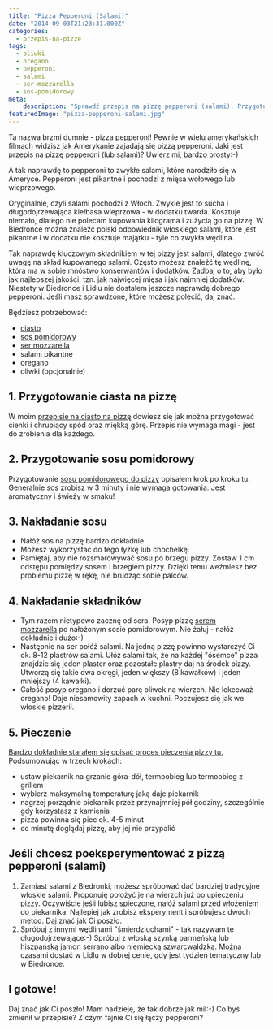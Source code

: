 ```yaml
---
title: "Pizza Pepperoni (Salami)"
date: "2014-09-03T21:23:31.000Z"
categories: 
  - przepis-na-pizze
tags: 
  - oliwki
  - oregano
  - pepperoni
  - salami
  - ser-mozzarella
  - sos-pomidorowy
meta: 
    description: "Sprawdź przepis na pizzę pepperoni (salami). Przygotujesz ją w 40 minut, a składniki kupisz w najbliższej Biedronce. Przekonaj się sam jak może smakować!"
featuredImage: "pizza-pepperoni-salami.jpg"
---
```


Ta nazwa brzmi dumnie - pizza pepperoni! Pewnie w wielu amerykańskich filmach widzisz jak Amerykanie zajadają się pizzą pepperoni. Jaki jest przepis na pizzę pepperoni (lub salami)? Uwierz mi, bardzo prosty:-)

A tak naprawdę to pepperoni to zwykłe salami, które narodziło się w Ameryce. Pepperoni jest pikantne i pochodzi z mięsa wołowego lub wieprzowego.

Oryginalnie, czyli salami pochodzi z Włoch. Zwykle jest to sucha i długodojrzewająca kiełbasa wieprzowa - w dodatku twarda. Kosztuje niemało, dlatego nie polecam kupowania kilograma i zużycią go na pizzę. W Biedronce można znaleźć polski odpowiednik włoskiego salami, które jest pikantne i w dodatku nie kosztuje majątku - tyle co zwykła wędlina.

Tak naprawdę kluczowym składnikiem w tej pizzy jest salami, dlatego zwróć uwagę na skład kupowanego salami. Często możesz znaleźć tę wędlinę, która ma w sobie mnóstwo konserwantów i dodatków. Zadbaj o to, aby było jak najlepszej jakości, tzn. jak najwięcej mięsa i jak najmniej dodatków. Niestety w Biedronce i Lidlu nie dostałem jeszcze naprawdę dobrego pepperoni. Jeśli masz sprawdzone, które możesz polecić, daj znać.

Będziesz potrzebować:

- <a title="Przepis na ciasto na pizzę" href="/przepis-na-ciasto-na-pizze/">ciasto</a>
- <a title="Przepis na sos pomidorowy do pizzy" href="/przepis-na-sos-pomidorowy-do-pizzy/">sos pomidorowy</a>
- <a title="Jaki ser wybrać do pizzy?" href="/jaki-ser-wybrac-do-pizzy/">ser mozzarella</a>
- salami pikantne
- oregano
- oliwki (opcjonalnie)

## 1\. Przygotowanie ciasta na pizzę

W moim <a title="Przepis na ciasto na pizzę" href="/przepis-na-ciasto-na-pizze/">przepisie na ciasto na pizzę</a> dowiesz się jak można przygotować cienki i chrupiący spód oraz miękką górę. Przepis nie wymaga magi - jest do zrobienia dla każdego.

## 2\. Przygotowanie sosu pomidorowy

Przygotowanie <a title="Przepis na sos pomidorowy do pizzy" href="/przepis-na-sos-pomidorowy-do-pizzy/">sosu pomidorowego do pizzy</a> opisałem krok po kroku tu. Generalnie sos zrobisz w 3 minuty i nie wymaga gotowania. Jest aromatyczny i świeży w smaku!

## 3\. Nakładanie sosu

- Nałóż sos na pizzę bardzo dokładnie.
- Możesz wykorzystać do tego łyżkę lub chochelkę.
- Pamiętaj, aby nie rozsmarowywać sosu po brzegu pizzy. Zostaw 1 cm odstępu pomiędzy sosem i brzegiem pizzy. Dzięki temu weźmiesz bez problemu pizzę w rękę, nie brudząc sobie palców.

## 4\. Nakładanie składników

- Tym razem nietypowo zacznę od sera. Posyp pizzę <a title="Jaki ser wybrać do pizzy?" href="/jaki-ser-wybrac-do-pizzy/">serem mozzarella</a> po nałożonym sosie pomidorowym. Nie żałuj - nałóż dokładnie i dużo:-)
- Następnie na ser połóż salami. Na jedną pizzę powinno wystarczyć Ci ok. 8-12 plastrów salami. Ułóż salami tak, że na każdej "ósemce" pizza znajdzie się jeden plaster oraz pozostałe plastry daj na środek pizzy. Utworzą się takie dwa okręgi, jeden większy (8 kawałków) i jeden mniejszy (4 kawałki).
- Całość posyp oregano i dorzuć parę oliwek na wierzch. Nie lekceważ oregano! Daje niesamowity zapach w kuchni. Poczujesz się jak we włoskie pizzerii.

## 5\. Pieczenie

<a title="Pieczenie pizzy" href="/pieczenie-pizzy/">Bardzo dokładnie starałem się opisać proces pieczenia pizzy tu.</a> Podsumowując w trzech krokach:

- ustaw piekarnik na grzanie góra-dół, termoobieg lub termoobieg z grillem
- wybierz maksymalną temperaturę jaką daje piekarnik
- nagrzej porządnie piekarnik przez przynajmniej pół godziny, szczególnie gdy korzystasz z kamienia
- pizza powinna się piec ok. 4-5 minut
- co minutę doglądaj pizzę, aby jej nie przypalić

## Jeśli chcesz poeksperymentować z pizzą pepperoni (salami)

1. Zamiast salami z Biedronki, możesz spróbować dać bardziej tradycyjne włoskie salami. Proponuję położyć je na wierzch już po upieczeniu pizzy. Oczywiście jeśli lubisz spieczone, nałóż salami przed włożeniem do piekarnika. Najlepiej jak zrobisz eksperyment i spróbujesz dwóch metod. Daj znać jak Ci poszło.
2. Spróbuj z innymi wędlinami "śmierdziuchami" - tak nazywam te długodojrzewające:-) Spróbuj z włoską szynką parmeńską lub hiszpańską jamon serrano albo niemiecką szwarcwaldzką. Można czasami dostać w Lidlu w dobrej cenie, gdy jest tydzień tematyczny lub w Biedronce.

## I gotowe!

Daj znać jak Ci poszło! Mam nadzieję, że tak dobrze jak mil:-) Co byś zmienił w przepisie? Z czym fajnie Ci się łączy pepperoni?
